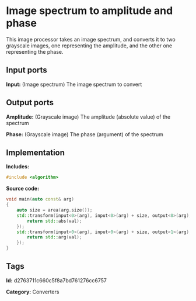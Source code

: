 # Image spectrum to amplitude and phase

This image processor takes an image spectrum, and converts it to two grayscale images, one representing the amplitude, and the other one representing the phase.

## Input ports

__Input:__ (Image spectrum) The image spectrum to convert

## Output ports

__Amplitude:__ (Grayscale image) The amplitude (absolute value) of the spectrum

__Phase:__ (Grayscale image) The phase (argument) of the spectrum

## Implementation

__Includes:__ 

```c++
#include <algorithm>
```

__Source code:__ 

```c++
void main(auto const& arg)
{
	auto size = area(arg.size());
	std::transform(input<0>(arg), input<0>(arg) + size, output<0>(arg), [](auto val) {
		return std::abs(val);
	});
	std::transform(input<0>(arg), input<0>(arg) + size, output<1>(arg), [](auto val) {
		return std::arg(val);
	});
}
```

## Tags

__Id:__ d2763711c660c5f8a7bd761276cc6757

__Category:__ Converters